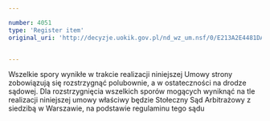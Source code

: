```yaml
---

number: 4051
type: 'Register item'
original_uri: 'http://decyzje.uokik.gov.pl/nd_wz_um.nsf/0/E213A2E4481DAF27C1257ABE00416E16?OpenDocument'


---
```


Wszelkie spory wynikłe w trakcie realizacji niniejszej Umowy strony zobowiązują się rozstrzygnąć polubownie, a w ostateczności na drodze sądowej. Dla rozstrzygnięcia wszelkich sporów mogących wyniknąć na tle realizacji niniejszej umowy właściwy będzie Stołeczny Sąd Arbitrażowy z siedzibą w Warszawie, na podstawie regulaminu tego sądu
